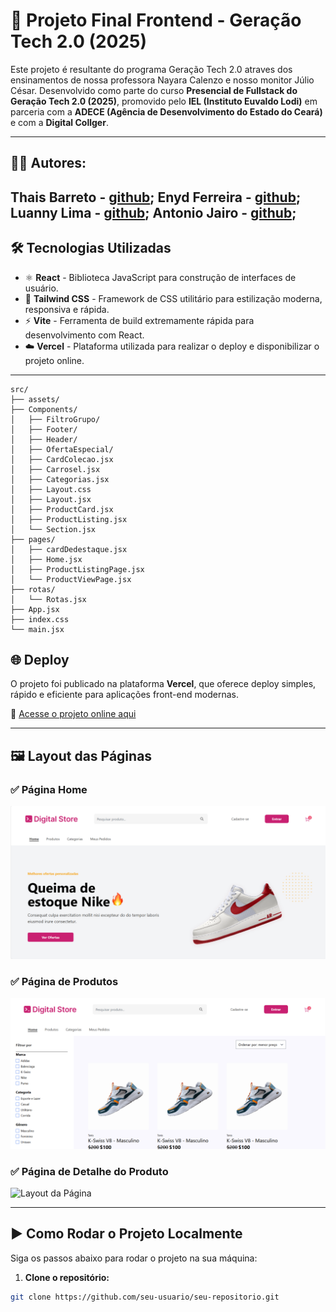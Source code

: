 # 🚀 Projeto Final Frontend - Geração Tech 2.0 (2025)

Este projeto é resultante do programa Geração Tech 2.0 atraves dos ensinamentos de nossa professora Nayara Calenzo e nosso monitor Júlio César.
Desenvolvido como parte do curso **Presencial de Fullstack do Geração Tech 2.0 (2025)**, promovido pelo **IEL (Instituto Euvaldo Lodi)** em parceria com a **ADECE (Agência de Desenvolvimento do Estado do Ceará)** e com a **Digital Collger**.


---

## 👨‍💻 Autores:

Thais Barreto - [github](https://github.com/thaisbarreto43);
Enyd Ferreira - [github](https://github.com/enydferreira);
Luanny Lima -   [github](https://github.com/lunnart);
Antonio Jairo - [github](https://github.com/antoniofreitas0427);
---

## 🛠️ Tecnologias Utilizadas

- ⚛️ **React** - Biblioteca JavaScript para construção de interfaces de usuário.
- 🎨 **Tailwind CSS** - Framework de CSS utilitário para estilização moderna, responsiva e rápida.
- ⚡ **Vite** - Ferramenta de build extremamente rápida para desenvolvimento com React.
- ☁️ **Vercel** - Plataforma utilizada para realizar o deploy e disponibilizar o projeto online.

---

```
src/
├── assets/                     
├── Components/                   
│   ├── FiltroGrupo/              
│   ├── Footer/                   
│   ├── Header/                   
│   ├── OfertaEspecial/           
│   ├── CardColecao.jsx           
│   ├── Carrosel.jsx              
│   ├── Categorias.jsx            
│   ├── Layout.css                
│   ├── Layout.jsx                
│   ├── ProductCard.jsx           
│   ├── ProductListing.jsx        
│   └── Section.jsx               
├── pages/                        
│   ├── cardDedestaque.jsx        
│   ├── Home.jsx                  
│   ├── ProductListingPage.jsx    
│   └── ProductViewPage.jsx       
├── rotas/                        
│   └── Rotas.jsx
├── App.jsx                       
├── index.css                     
└── main.jsx    
```

## 🌐 Deploy

O projeto foi publicado na plataforma **Vercel**, que oferece deploy simples, rápido e eficiente para aplicações front-end modernas.

🔗 [Acesse o projeto online aqui](https://projeto-final-front-six.vercel.app/)

---

## 🖼️ Layout das Páginas

### ✅ Página Home
![página home](./src/assets/home.png)

### ✅ Página de Produtos
![página produtos](./src/assets/paginaprodutos.png)

### ✅ Página de Detalhe do Produto
![Layout da Página](./src/assets/layout.png)

---

## ▶️ Como Rodar o Projeto Localmente

Siga os passos abaixo para rodar o projeto na sua máquina:

1. **Clone o repositório:**
```bash
git clone https://github.com/seu-usuario/seu-repositorio.git
